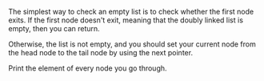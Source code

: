 <!--title={Traverse a Doubly Linked List}--> 

<!--badges={Algorithms:6,Python:4}-->

<!--concepts={The Linked List}-->

The simplest way to check an empty list is to check whether the first node exits. If the first node doesn't exit, meaning that the doubly linked list is empty, then you can return.

Otherwise, the list is not empty, and you should set your current node from the head node to the tail node by using the next pointer.

Print the element of every node you go through.

